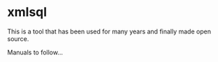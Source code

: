 # xmlsql

This is a tool that has been used for many years and finally made open source.

Manuals to follow...
